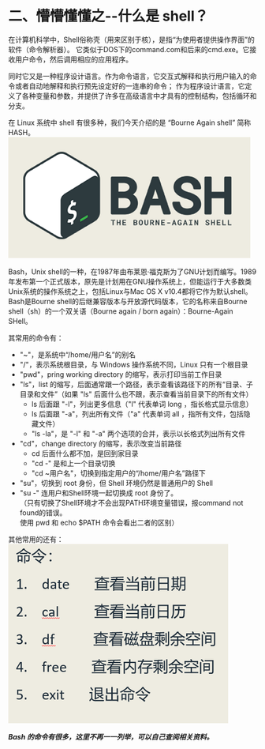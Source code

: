 # 二、懵懵懂懂之--什么是 shell？
在计算机科学中，Shell俗称壳（用来区别于核），是指“为使用者提供操作界面”的软件（命令解析器）。
它类似于DOS下的command.com和后来的cmd.exe。它接收用户命令，然后调用相应的应用程序。

同时它又是一种程序设计语言。作为命令语言，它交互式解释和执行用户输入的命令或者自动地解释和执行预先设定好的一连串的命令；
作为程序设计语言，它定义了各种变量和参数，并提供了许多在高级语言中才具有的控制结构，包括循环和分支。

在 Linux 系统中 shell 有很多种，我们今天介绍的是 “Bourne Again shell” 简称 HASH。  
![](images/pic04.png)

Bash，Unix shell的一种，在1987年由布莱恩·福克斯为了GNU计划而编写。1989年发布第一个正式版本，原先是计划用在GNU操作系统上，但能运行于大多数类Unix系统的操作系统之上，包括Linux与Mac OS X v10.4都将它作为默认shell。
Bash是Bourne shell的后继兼容版本与开放源代码版本，它的名称来自Bourne shell（sh）的一个双关语（Bourne again / born again）：Bourne-Again SHell。

其常用的命令有：  
- "~"，是系统中“/home/用户名”的别名
- "/"，表示系统根目录，与 Windows 操作系统不同，Linux 只有一个根目录
- "pwd"，pring working directory 的缩写，表示打印当前工作目录
- "ls"，list 的缩写，后面通常跟一个路径，表示查看该路径下的所有“目录、子目录和文件”（如果 "ls" 后面什么也不跟，表示查看当前目录下的所有文件）
  - ls 后面跟 "-l"，列出更多信息（"l" 代表单词 long ，指长格式显示信息）
  - ls 后面跟 "-a"，列出所有文件（"a" 代表单词 all ，指所有文件，包括隐藏文件）
  - "ls -la"，是 "-l" 和 "-a" 两个选项的合并，表示以长格式列出所有文件
- "cd"，change directory 的缩写，表示改变当前路径
  - cd 后面什么都不加，是回到家目录
  - "cd -" 是和上一个目录切换
  - "cd ~用户名"，切换到指定用户的“/home/用户名”路径下
- "su"，切换到 root 身份，但 Shell 环境仍然是普通用户的 Shell
- "su -" 连用户和Shell环境一起切换成 root 身份了。  
  （只有切换了Shell环境才不会出现PATH环境变量错误，报command not found的错误。  
  使用 pwd 和 echo $PATH 命令会看出二者的区别）

其他常用的还有：  
![](images/pic05.png)

**_Bash 的命令有很多，这里不再一一列举，可以自己查阅相关资料。_**
